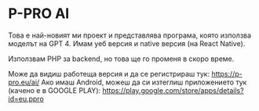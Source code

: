 # P-PRO AI

Това е най-новият ми проект и представлява програма, която използва моделът на GPT 4. Имам уеб версия и native версия (на React Native).

Използвам PHP за backend, но това ще го променя в скоро време.

Може да видиш работеща версия и да се регистрираш тук: https://p-pro.eu/ai/
Ако имаш Android, можеш да си изтеглиш приложението тук (качено е в GOOGLE PLAY): https://play.google.com/store/apps/details?id=eu.ppro
